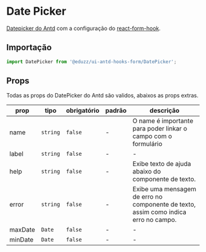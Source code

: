 # Date Picker

[Datepicker do Antd](https://ant.design/components/date-picker) com a
configuração do [react-form-hook](https://react-hook-form.com).

## Importação

```js
import DatePicker from '@eduzz/ui-antd-hooks-form/DatePicker';
```

## Props

Todas as props do DatePicker do Antd são validos, abaixos as props extras.

| prop    | tipo     | obrigatório | padrão | descrição                                                                           |
| ------- | -------- | ----------- | ------ | ----------------------------------------------------------------------------------- |
| name    | `string` | `false`     | -      | O name é importante para poder linkar o campo com o formulário                      |
| label   | `string` | `false`     | -      | -                                                                                   |
| help    | `string` | `false`     | -      | Exibe texto de ajuda abaixo do componente de texto.                                 |
| error   | `string` | `false`     | -      | Exibe uma mensagem de erro no componente de texto, assim como indica erro no campo. |
| maxDate | `Date`   | `false`     | -      | -                                                                                   |
| minDate | `Date`   | `false`     | -      | -                                                                                   |
